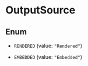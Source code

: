 
# OutputSource

## Enum


* `RENDERED` (value: `"Rendered"`)

* `EMBEDDED` (value: `"Embedded"`)



